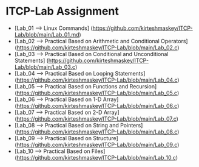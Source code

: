 # ITCP-Lab Assignment
- [Lab_01     -->     Linux Commands] (https://github.com/kirteshmaskey/ITCP-Lab/blob/main/Lab_01.md)
- [Lab_02     -->     Practical Based on Arithmetic and Conditional Operators] (https://github.com/kirteshmaskey/ITCP-Lab/blob/main/Lab_02.c)
- [Lab_03     -->     Practical Based on Conditional and Unconditional Statements] (https://github.com/kirteshmaskey/ITCP-Lab/blob/main/Lab_03.c)
- [Lab_04     -->     Practical Based on Looping Statements] (https://github.com/kirteshmaskey/ITCP-Lab/blob/main/Lab_04.c)
- [Lab_05     -->     Practical Based on Functions and Recursion] (https://github.com/kirteshmaskey/ITCP-Lab/blob/main/Lab_05.c)
- [Lab_06     -->     Practical Based on 1-D Array] (https://github.com/kirteshmaskey/ITCP-Lab/blob/main/Lab_06.c)
- [Lab_07     -->     Practical Based on 2-D Array] (https://github.com/kirteshmaskey/ITCP-Lab/blob/main/Lab_07.c)
- [Lab_08     -->     Practical Based on String and Pointers] (https://github.com/kirteshmaskey/ITCP-Lab/blob/main/Lab_08.c)
- [Lab_09     -->     Practical Based on Structure] (https://github.com/kirteshmaskey/ITCP-Lab/blob/main/Lab_09.c)
- [Lab_10     -->     Practical Based on Files] (https://github.com/kirteshmaskey/ITCP-Lab/blob/main/Lab_10.c)

